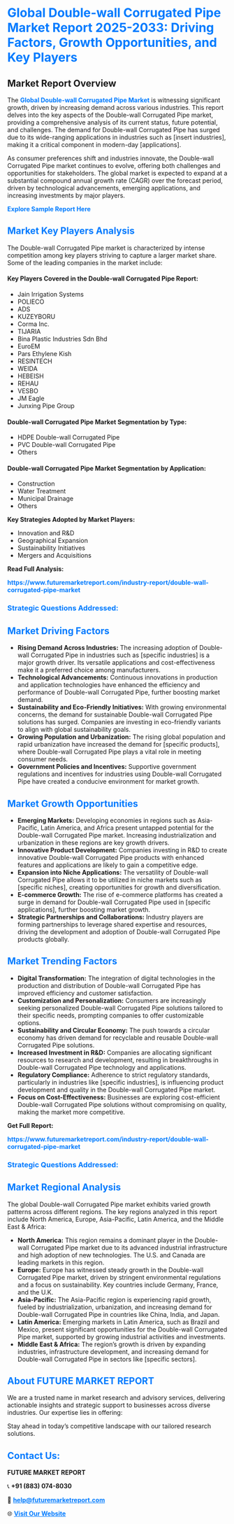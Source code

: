 <h1 style="color: #007BFF;">Global Double-wall Corrugated Pipe Market Report 2025-2033: Driving Factors, Growth Opportunities, and Key Players</h1>

<section id="overview">
<h2>Market Report Overview</h2>
<p>The <a href="https://www.futuremarketreport.com/industry-report/double-wall-corrugated-pipe-market" style="color: #007BFF; text-decoration: none;"><strong>Global Double-wall Corrugated Pipe Market</strong></a> is witnessing significant growth, driven by increasing demand across various industries. This report delves into the key aspects of the Double-wall Corrugated Pipe market, providing a comprehensive analysis of its current status, future potential, and challenges. The demand for Double-wall Corrugated Pipe has surged due to its wide-ranging applications in industries such as [insert industries], making it a critical component in modern-day [applications].</p>
<p>As consumer preferences shift and industries innovate, the Double-wall Corrugated Pipe market continues to evolve, offering both challenges and opportunities for stakeholders. The global market is expected to expand at a substantial compound annual growth rate (CAGR) over the forecast period, driven by technological advancements, emerging applications, and increasing investments by major players.</p>
</section>

<section id="overview">
<p><a href="https://www.futuremarketreport.com/request-sample/reportId=57621" style="color: #007BFF; text-decoration: none;"><strong>Explore Sample Report Here</strong></a></p>
</section>

<section id="key-players">
<h2 style="color: #007BFF;">Market Key Players Analysis</h2>
<p>The Double-wall Corrugated Pipe market is characterized by intense competition among key players striving to capture a larger market share. Some of the leading companies in the market include:</p>
<h4>Key Players Covered in the Double-wall Corrugated Pipe Report:</h4>
<ul><li>Jain Irrigation Systems</li><li>POLIECO</li><li>ADS</li><li>KUZEYBORU</li><li>Corma Inc.</li><li>TIJARIA</li><li>Bina Plastic Industries Sdn Bhd</li><li>EuroEM</li><li>Pars Ethylene Kish</li><li>RESINTECH</li><li>WEIDA</li><li>HEBEISH</li><li>REHAU</li><li>VESBO</li><li>JM Eagle</li><li>Junxing Pipe Group</li></ul>
<h4>Double-wall Corrugated Pipe Market Segmentation by Type:</h4>
<ul><li>HDPE Double-wall Corrugated Pipe</li><li>PVC Double-wall Corrugated Pipe</li><li>Others</li></ul>

<h4>Double-wall Corrugated Pipe Market Segmentation by Application:</h4>
<ul><li>Construction</li><li>Water Treatment</li><li>Municipal Drainage</li><li>Others</li></ul>
<p><strong>Key Strategies Adopted by Market Players:</strong></p>
<ul>
<li>Innovation and R&D</li>
<li>Geographical Expansion</li>
<li>Sustainability Initiatives</li>
<li>Mergers and Acquisitions</li>
</ul>
</section>

<section>
<p><strong>Read Full Analysis: </strong></p><a href="https://www.futuremarketreport.com/industry-report/double-wall-corrugated-pipe-market" style="color: #007BFF; text-decoration: none;"><strong>https://www.futuremarketreport.com/industry-report/double-wall-corrugated-pipe-market</strong></a>
<h3 style="color: #007BFF;">Strategic Questions Addressed:</h3>
</section>

<section id="driving-factors">
<h2 style="color: #007BFF;">Market Driving Factors</h2>
<ul>
<li><strong>Rising Demand Across Industries:</strong> The increasing adoption of Double-wall Corrugated Pipe in industries such as [specific industries] is a major growth driver. Its versatile applications and cost-effectiveness make it a preferred choice among manufacturers.</li>
<li><strong>Technological Advancements:</strong> Continuous innovations in production and application technologies have enhanced the efficiency and performance of Double-wall Corrugated Pipe, further boosting market demand.</li>
<li><strong>Sustainability and Eco-Friendly Initiatives:</strong> With growing environmental concerns, the demand for sustainable Double-wall Corrugated Pipe solutions has surged. Companies are investing in eco-friendly variants to align with global sustainability goals.</li>
<li><strong>Growing Population and Urbanization:</strong> The rising global population and rapid urbanization have increased the demand for [specific products], where Double-wall Corrugated Pipe plays a vital role in meeting consumer needs.</li>
<li><strong>Government Policies and Incentives:</strong> Supportive government regulations and incentives for industries using Double-wall Corrugated Pipe have created a conducive environment for market growth.</li>
</ul>
</section>

<section id="growth-opportunities">
<h2 style="color: #007BFF;">Market Growth Opportunities</h2>
<ul>
<li><strong>Emerging Markets:</strong> Developing economies in regions such as Asia-Pacific, Latin America, and Africa present untapped potential for the Double-wall Corrugated Pipe market. Increasing industrialization and urbanization in these regions are key growth drivers.</li>
<li><strong>Innovative Product Development:</strong> Companies investing in R&D to create innovative Double-wall Corrugated Pipe products with enhanced features and applications are likely to gain a competitive edge.</li>
<li><strong>Expansion into Niche Applications:</strong> The versatility of Double-wall Corrugated Pipe allows it to be utilized in niche markets such as [specific niches], creating opportunities for growth and diversification.</li>
<li><strong>E-commerce Growth:</strong> The rise of e-commerce platforms has created a surge in demand for Double-wall Corrugated Pipe used in [specific applications], further boosting market growth.</li>
<li><strong>Strategic Partnerships and Collaborations:</strong> Industry players are forming partnerships to leverage shared expertise and resources, driving the development and adoption of Double-wall Corrugated Pipe products globally.</li>
</ul>
</section>

<section id="trending-factors">
<h2 style="color: #007BFF;">Market Trending Factors</h2>
<ul>
<li><strong>Digital Transformation:</strong> The integration of digital technologies in the production and distribution of Double-wall Corrugated Pipe has improved efficiency and customer satisfaction.</li>
<li><strong>Customization and Personalization:</strong> Consumers are increasingly seeking personalized Double-wall Corrugated Pipe solutions tailored to their specific needs, prompting companies to offer customizable options.</li>
<li><strong>Sustainability and Circular Economy:</strong> The push towards a circular economy has driven demand for recyclable and reusable Double-wall Corrugated Pipe solutions.</li>
<li><strong>Increased Investment in R&D:</strong> Companies are allocating significant resources to research and development, resulting in breakthroughs in Double-wall Corrugated Pipe technology and applications.</li>
<li><strong>Regulatory Compliance:</strong> Adherence to strict regulatory standards, particularly in industries like [specific industries], is influencing product development and quality in the Double-wall Corrugated Pipe market.</li>
<li><strong>Focus on Cost-Effectiveness:</strong> Businesses are exploring cost-efficient Double-wall Corrugated Pipe solutions without compromising on quality, making the market more competitive.</li>
</ul>
</section>

<section>
<p><strong>Get Full Report: </strong></p><a href="https://www.futuremarketreport.com/industry-report/double-wall-corrugated-pipe-market" style="color: #007BFF; text-decoration: none;"><strong>https://www.futuremarketreport.com/industry-report/double-wall-corrugated-pipe-market</strong></a>
<h3 style="color: #007BFF;">Strategic Questions Addressed:</h3>
</section>


<section id="regional-analysis">
<h2 style="color: #007BFF;">Market Regional Analysis</h2>
<p>The global Double-wall Corrugated Pipe market exhibits varied growth patterns across different regions. The key regions analyzed in this report include North America, Europe, Asia-Pacific, Latin America, and the Middle East & Africa:</p>
<ul>
<li><strong>North America:</strong> This region remains a dominant player in the Double-wall Corrugated Pipe market due to its advanced industrial infrastructure and high adoption of new technologies. The U.S. and Canada are leading markets in this region.</li>
<li><strong>Europe:</strong> Europe has witnessed steady growth in the Double-wall Corrugated Pipe market, driven by stringent environmental regulations and a focus on sustainability. Key countries include Germany, France, and the U.K.</li>
<li><strong>Asia-Pacific:</strong> The Asia-Pacific region is experiencing rapid growth, fueled by industrialization, urbanization, and increasing demand for Double-wall Corrugated Pipe in countries like China, India, and Japan.</li>
<li><strong>Latin America:</strong> Emerging markets in Latin America, such as Brazil and Mexico, present significant opportunities for the Double-wall Corrugated Pipe market, supported by growing industrial activities and investments.</li>
<li><strong>Middle East & Africa:</strong> The region’s growth is driven by expanding industries, infrastructure development, and increasing demand for Double-wall Corrugated Pipe in sectors like [specific sectors].</li>
</ul>
</section>

<footer>
<h2 style="color: #007BFF;">About FUTURE MARKET REPORT</h2>
<p>We are a trusted name in market research and advisory services, delivering actionable insights and strategic support to businesses across diverse industries. Our expertise lies in offering:</p>

<p>Stay ahead in today’s competitive landscape with our tailored research solutions.</p>

<h2 style="color: #007BFF;">Contact Us:</h2>
<p><strong>FUTURE MARKET REPORT</strong></p>
<p>📞 <strong>+91 (883) 074-8030</strong></p>
<p>📧 <strong><a href="mailto:help@futuremarketreport.com" style="color: #007BFF;">help@futuremarketreport.com</a></strong></p>
<p>🌐 <strong><a href="https://www.futuremarketreport.com/" style="color: #007BFF;">Visit Our Website</a></strong></p>
</footer>